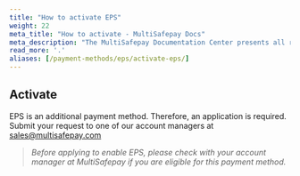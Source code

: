 ```yaml
---
title: "How to activate EPS"
weight: 22
meta_title: "How to activate - MultiSafepay Docs"
meta_description: "The MultiSafepay Documentation Center presents all relevant information about our Plugins and API. You can also find support pages for payment methods, tools and general questions as well as the contact details of our Support and Integration Teams."
read_more: '.'
aliases: [/payment-methods/eps/activate-eps/]
---
```

## Activate
EPS is an additional payment method. Therefore, an application is required. Submit your request to one of our account managers at <sales@multisafepay.com>

>_Before applying to enable EPS, please check with your account manager at MultiSafepay if you are eligible for this payment method._
